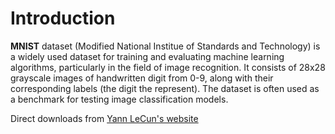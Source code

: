 # Introduction

**MNIST** dataset (Modified National Institue of Standards and Technology) is a widely used dataset for training and evaluating machine learning algorithms, particularly in the field of image recognition. It consists of 28x28 grayscale images of handwritten digit from 0-9, along with their corresponding labels (the digit the represent). The dataset is often used as a benchmark for testing image classification models.

Direct downloads from [Yann LeCun's website](https://yann.lecun.com/exdb/mnist/)

